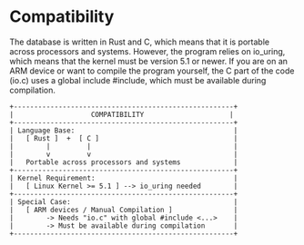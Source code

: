 # Compatibility

The database is written in Rust and C, which means that it is portable across processors and systems. However, the program relies on io_uring, which means that the kernel must be version 5.1 or newer. If you are on an ARM device or want to compile the program yourself, the C part of the code (io.c) uses a global include #include, which must be available during compilation.

```
+------------------------------------------------------+
|                   COMPATIBILITY                     |
+------------------------------------------------------+
| Language Base:                                       |
|   [ Rust ]  +  [ C ]                                 |
|        |         |                                   |
|        v         v                                   |
|   Portable across processors and systems             |
+------------------------------------------------------+
| Kernel Requirement:                                  |
|   [ Linux Kernel >= 5.1 ] --> io_uring needed        |
+------------------------------------------------------+
| Special Case:                                        |
|   [ ARM devices / Manual Compilation ]               |
|        -> Needs "io.c" with global #include <...>    |
|        -> Must be available during compilation       |
+------------------------------------------------------+
```